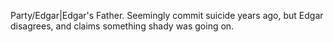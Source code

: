 Party/Edgar|Edgar's Father. Seemingly commit suicide years ago, but Edgar disagrees, and claims something shady was going on.